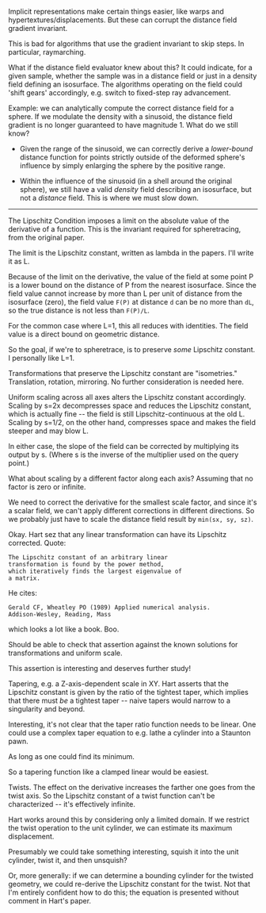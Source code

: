 Implicit representations make certain things easier, like warps and
hypertextures/displacements.  But these can corrupt the distance field gradient
invariant.

This is bad for algorithms that use the gradient invariant to skip steps.  In
particular, raymarching.

What if the distance field evaluator knew about this?    It could indicate, for
a given sample, whether the sample was in a distance field or just in a density
field defining an isosurface.  The algorithms operating on the field could
'shift gears' accordingly, e.g. switch to fixed-step ray advancement.

Example: we can analytically compute the correct distance field for a sphere.
If we modulate the density with a sinusoid, the distance field gradient is no
longer guaranteed to have magnitude 1.  What do we still know?

- Given the range of the sinusoid, we can correctly derive a *lower-bound*
  distance function for points strictly outside of the deformed sphere's
  influence by simply enlarging the sphere by the positive range.

- Within the influence of the sinusoid (in a shell around the original sphere),
  we still have a valid *density* field describing an isosurface, but not a
  *distance* field.  This is where we must slow down.

-----------

The Lipschitz Condition imposes a limit on the absolute value of the derivative
of a function.  This is the invariant required for spheretracing, from the
original paper.

The limit is the Lipschitz constant, written as lambda in the papers.  I'll
write it as L.

Because of the limit on the derivative, the value of the field at some point P
is a lower bound on the distance of P from the nearest isosurface.  Since the
field value cannot increase by more than L per unit of distance from the
isosurface (zero), the field value `F(P)` at distance `d` can be no more than
`dL`, so the true distance is not less than `F(P)/L`.

For the common case where L=1, this all reduces with identities.  The field
value is a direct bound on geometric distance.

So the goal, if we're to spheretrace, is to preserve *some* Lipschitz constant.
I personally like L=1.

Transformations that preserve the Lipschitz constant are "isometries."
Translation, rotation, mirroring.  No further consideration is needed here.

Uniform scaling across all axes alters the Lipschitz constant accordingly.
Scaling by s=2x decompresses space and reduces the Lipschitz constant, which is
actually fine -- the field is still Lipschitz-continuous at the old L.  Scaling
by s=1/2, on the other hand, compresses space and makes the field steeper and
may blow L.

In either case, the slope of the field can be corrected by multiplying its
output by s.  (Where s is the inverse of the multiplier used on the query
point.)


What about scaling by a different factor along each axis?  Assuming that no
factor is zero or infinite.

We need to correct the derivative for the smallest scale factor, and since it's
a scalar field, we can't apply different corrections in different directions.
So we probably just have to scale the distance field result by `min(sx, sy,
sz)`.


Okay.  Hart sez that any linear transformation can have its Lipschitz corrected.
Quote:

    The Lipschitz constant of an arbitrary linear
    transformation is found by the power method,
    which iteratively finds the largest eigenvalue of
    a matrix.

He cites:

    Gerald CF, Wheatley PO (1989) Applied numerical analysis.
    Addison-Wesley, Reading, Mass

which looks a lot like a book.  Boo.

Should be able to check that assertion against the known solutions for
transformations and uniform scale.

This assertion is interesting and deserves further study!


Tapering, e.g. a Z-axis-dependent scale in XY.  Hart asserts that the Lipschitz
constant is given by the ratio of the tightest taper, which implies that there
must *be* a tightest taper -- naive tapers would narrow to a singularity and
beyond.

Interesting, it's not clear that the taper ratio function needs to be linear.
One could use a complex taper equation to e.g. lathe a cylinder into a Staunton
pawn.

As long as one could find its minimum.

So a tapering function like a clamped linear would be easiest.



Twists.  The effect on the derivative increases the farther one goes from the
twist axis.  So the Lipschitz constant of a twist function can't be
characterized -- it's effectively infinite.

Hart works around this by considering only a limited domain.  If we restrict the
twist operation to the unit cylinder, we can estimate its maximum displacement.

Presumably we could take something interesting, squish it into the unit
cylinder, twist it, and then unsquish?

Or, more generally: if we can determine a bounding cylinder for the twisted
geometry, we could re-derive the Lipschitz constant for the twist.  Not that I'm
entirely confident how to do this; the equation is presented without comment in
Hart's paper.




